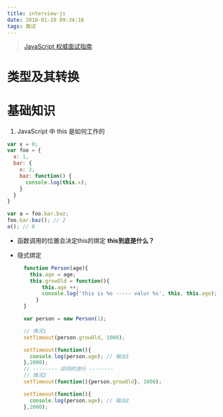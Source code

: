```yaml
---
title: interview-js
date: 2018-01-10 09:34:18
tags: 面试
---
```

> [JavaScript 权威面试指南]()

# 类型及其转换

# 基础知识

1. JavaScript 中 this 是如何工作的

  ```javascript
  var x = 0;
  var foo = {
    x: 1,
    bar: {
      x: 2,
      baz: function() {
        console.log(this.x);
      }
    }
  }

  var a = foo.bar.baz;
  foo.bar.baz(); // 2
  a(); // 0
  ```

* 函数调用的位置会决定this的绑定
  **this到底是什么？**

* 隐式绑定

  ```javascript
    function Person(age){
      this.age = age;
      this.growOld = function(){
          this.age ++;
          console.log('this is %o ----- valur %s', this, this.age);    
        }
    }

    var person = new Person(1);

    // 情况1
    setTimeout(person.growOld, 1000);

    setTimeout(function(){
      console.log(person.age); // 输出1
    },2000);
    // -------- 非同时进行 --------
    // 情况2
    setTimeout(function(){person.growOld}, 1000);

    setTimeout(function(){
      console.log(person.age); // 输出2
    },2000);
  ```
